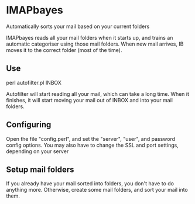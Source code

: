 # IMAPbayes
Automatically sorts your mail based on your current folders

IMAPbayes reads all your mail folders when it starts up, and trains an automatic categoriser using those mail folders.  When new mail arrives, IB moves it to the correct folder (most of the time).

## Use

   perl autofilter.pl INBOX

Autofilter will start reading all your mail, which can take a long time.  When it finishes, it will start moving your mail out of INBOX and into your mail folders.

## Configuring

Open the file "config.perl", and set the "server", "user", and password config options.  You may also have to change the SSL and port settings, depending on your server

## Setup mail folders

If you already have your mail sorted into folders, you don't have to do anything more.  Otherwise, create some mail folders, and sort your mail into them.

